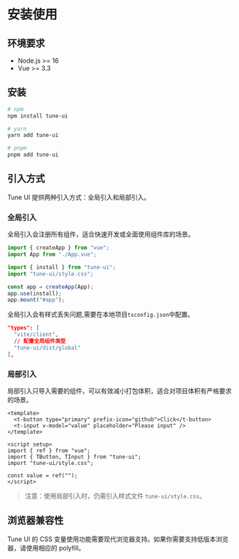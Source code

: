 # 安装使用

## 环境要求

- Node.js >= 16
- Vue >= 3.3

## 安装

```bash
# npm
npm install tune-ui

# yarn
yarn add tune-ui

# pnpm
pnpm add tune-ui
```

## 引入方式

Tune UI 提供两种引入方式：全局引入和局部引入。

### 全局引入

全局引入会注册所有组件，适合快速开发或全面使用组件库的场景。

```js
import { createApp } from "vue";
import App from "./App.vue";

import { install } from "tune-ui";
import "tune-ui/style.css";

const app = createApp(App);
app.use(install);
app.mount("#app");
```

全局引入会有样式丢失问题,需要在本地项目`tsconfig.json`中配置。

```json
"types": [
  "vite/client",
  // 配置全局组件类型
  "tune-ui/dist/global"
],
```

### 局部引入

局部引入只导入需要的组件，可以有效减小打包体积，适合对项目体积有严格要求的场景。

```vue
<template>
  <t-button type="primary" prefix-icon="github">Click</t-button>
  <t-input v-model="value" placeholder="Please input" />
</template>

<script setup>
import { ref } from "vue";
import { TButton, TInput } from "tune-ui";
import "tune-ui/style.css";

const value = ref("");
</script>
```

> 注意：使用局部引入时，仍需引入样式文件 `tune-ui/style.css`。

## 浏览器兼容性

Tune UI 的 CSS 变量使用功能需要现代浏览器支持。如果你需要支持低版本浏览器，请使用相应的 polyfill。
